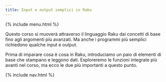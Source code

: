 ```yaml
---
title: Input e output semplici in Raku
---
```


{% include menu.html %}

Questo corso si muoverà attraverso il linguaggio Raku dai concetti di base fino agli argomenti più avanzati. Ma anche i programmi più semplici richiedono qualche input e output.

Prima di imparare cosa è cosa in Raku, introduciamo un paio di elementi di base che stampano e leggono dati. Esploreremo le funzioni integrate più avanti nel corso, ma ecco le due più importanti a questo punto.

{% include nav.html %}